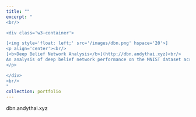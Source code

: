 ```yaml
---
title: ""
excerpt: "    
<br/>

<div class='w3-container'>

[<img style='float: left;' src='/images/dbn.png' hspace='20'>]
<p align='center'><br/>
[<b>Deep Belief Network Analysis</b>](http://dbn.andythai.xyz)<br/>
An analysis of deep belief network performance on the MNIST dataset across different parameters.
</p>

</div>
<br/>
"
collection: portfolio
---
```


dbn.andythai.xyz
